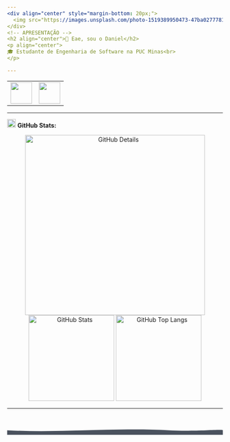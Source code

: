 ```yaml
---
<div align="center" style="margin-bottom: 20px;">
  <img src="https://images.unsplash.com/photo-1519389950473-47ba0277781c?auto=format&fit=crop&w=1200&q=80" alt="Banner de Tecnologia" width="100%" style="max-height: 200px; object-fit: cover; border-radius: 8px;" />
</div>
<!-- APRESENTAÇÃO -->
<h2 align="center">👋 Eae, sou o Daniel</h2>
<p align="center">
🎓 Estudante de Engenharia de Software na PUC Minas<br>
</p>

---
```


<!-- ÍCONES DE CONTATO -->
<div align="center">
<table>
<tr>
<td>
<a href="https://github.com/daniel-alv-1" target="_blank" rel="noopener noreferrer">
<img src="https://github.githubassets.com/images/modules/logos_page/GitHub-Mark.png" width="50px" height="50px"/>
</a>
</td>
<td>
<a href="https://www.linkedin.com/in/daniel-alves-oliveira-2b29b0318" target="_blank" rel="noopener noreferrer">
<img src="https://cdn-icons-png.flaticon.com/512/174/174857.png" width="50px" height="50px"/>
</a>
</tr>
</table>
</div>

---

<!-- ESTATÍSTICAS -->
<img height="20" alt="GIF" src="https://raw.githubusercontent.com/daniel-alv-1/daniel-alv-1/main/img/graphic.gif"/> **GitHub Stats:**

<div align="center">
<img alt="GitHub Details" width="420px" src="http://github-profile-summary-cards.vercel.app/api/cards/profile-details?username=daniel-alv-1&theme=github_dark"/>
<img alt="GitHub Stats" width="200px" src="http://github-profile-summary-cards.vercel.app/api/cards/stats?username=daniel-alv-1&theme=github_dark"/>
<img alt="GitHub Top Langs" width="200px" src="http://github-profile-summary-cards.vercel.app/api/cards/repos-per-language?username=daniel-alv-1&theme=github_dark"/>
</div>

---



<div align="center" style="margin-top: 40px;">
  <svg width="100%" height="60" viewBox="0 0 1440 60" xmlns="http://www.w3.org/2000/svg" preserveAspectRatio="none">
    <path fill="#1F2937" fill-opacity="0.8" d="
      M0,30 
      C360,50 720,10 1080,30 
      C1260,40 1440,20 1440,30 
      L1440,60 L0,60 Z">
      <animate 
        attributeName="d" 
        dur="6s" 
        repeatCount="indefinite" 
        values="
          M0,30 C360,50 720,10 1080,30 C1260,40 1440,20 1440,30 L1440,60 L0,60 Z;
          M0,30 C360,10 720,50 1080,30 C1260,20 1440,40 1440,30 L1440,60 L0,60 Z;
          M0,30 C360,50 720,10 1080,30 C1260,40 1440,20 1440,30 L1440,60 L0,60 Z
        "
      />
    </path>
  </svg>
</div>
